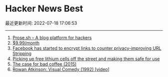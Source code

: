 # Hacker News Best

最近更新时间: 2022-07-18 17:06:53

--- 
1. [Prose.sh – A blog platform for hackers](https://prose.sh/) 
2. [$9.99/month](https://basicappleguy.com/basicappleblog/999month) 
3. [Facebook has started to encrypt links to counter privacy-improving URL Stripping](https://www.ghacks.net/2022/07/17/facebook-has-started-to-encrypt-links-to-counter-privacy-improving-url-stripping/) 
4. [Picking up free lithium cells off the street and making them safe for use](https://www.atomic14.com/2022/07/16/free-lithium-cells.html) 
5. [The case for bad coffee (2015)](https://www.seriouseats.com/the-case-for-bad-coffee) 
6. [Rowan Atkinson: Visual Comedy (1992) [video]](https://www.youtube.com/watch?v=LeuiFa9pI7c) 
